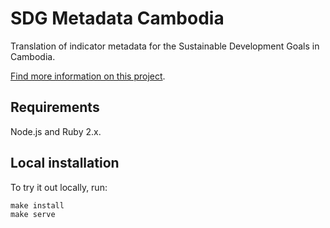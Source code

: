 # SDG Metadata Cambodia

Translation of indicator metadata for the Sustainable Development Goals in Cambodia.

[Find more information on this project](https://sdg-cambodia.github.io/translate-metadata/).

## Requirements

Node.js and Ruby 2.x.

## Local installation

To try it out locally, run:

```
make install
make serve
```
